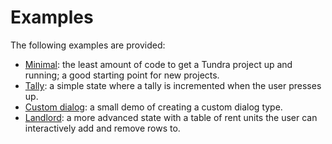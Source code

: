 # Examples

The following examples are provided: 
- [Minimal](minimal.rs): the least amount of code to get a Tundra project up and running; a good starting
point for new projects. 
- [Tally](tally.rs): a simple state where a tally is incremented when the user presses up. 
- [Custom dialog](custom_dialog.rs): a small demo of creating a custom dialog type. 
- [Landlord](landlord.rs): a more advanced state with a table of rent units the user can interactively add
and remove rows to. 
